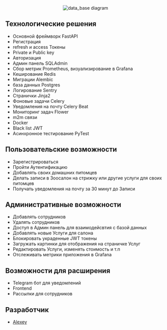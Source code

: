 <div align='center'>
        <img src="https://i.ibb.co/9ZMdxfr/dxgh-Mkxhb-B4.jpg", alt='data_base diagram'>
  
</div>



## Технологические решения
  - Основной фреймворк FastAPI
  - Регистрация
  - refresh и access Токены
  - Private и Public key
  - Авторизация
  - Админ панель SQLAdmin
  - Сбор метрик Prometheus, визуализирование в Grafana
  - Кеширование Redis
  - Миграции Alembic
  - база данных Postgres
  - Логирование Sentry
  - Странички Jinja2
  - Фоновые задачи Celery
  - Уведомления на почту Celery Beat
  - Мониторинг задач Flower
  - m2m связи
  - Docker
  - Black list JWT
  - Асинхронное тестирование PyTest 

## Пользовательские возможности
  - Зарегистрироваться
  - Пройти Аутентификацию
  - Добавлять своих домашних питомцев
  - Делать записи в Зоосалон на стрижку или другие услуги для своих питомцев
  - Получать уведомления на почту за 30 минут до Записи

 ## Административные возможности
  - Добавлять сотрудников
  - Удалять сотрудников
  - Доступ в Админ панель для взаимодейсвтия с базой данных
  - Добавлять новые Услуги для салона
  - Блокировать украденные JWT токены
  - Загружать картинки для отображения на страничке Услуг
  - Редактировать Услуги, изменять стоимость и т.п
  - Отслеживать метрики приложения в Grafana
 

## Возможности для расширения
  - Telegram бот для уведомлений
  - Frontend
  - Рассылки для сотрудников


## Разработчик

- [Alexey](https://github.com/xOstWinDx)
